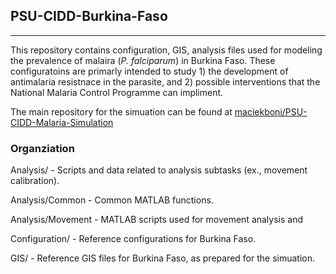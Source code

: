 ## PSU-CIDD-Burkina-Faso
---
This repository contains configuration, GIS, analysis files used for modeling the prevalence of malaira (*P. falciparum*) in Burkina Faso. These configuratoins are primarly intended to study 1) the development of antimalaria resistnace in the parasite, and 2) possible interventions that the National Malaria Control Programme can impliment.

The main repository for the simuation can be found at [maciekboni/PSU-CIDD-Malaria-Simulation](https://github.com/maciekboni/PSU-CIDD-Malaria-Simulation)

### Organziation
Analysis/         - Scripts and data related to analysis subtasks (ex., movement calibration).

Analysis/Common   - Common MATLAB functions.

Analysis/Movement - MATLAB scripts used for movement analysis and 

Configuration/ - Reference configurations for Burkina Faso.

GIS/ - Reference GIS files for Burkina Faso, as prepared for the simuation.
